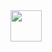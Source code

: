 <img src="https://www.cpsc.gov/s3fs-public/Labs_TestingAndCertification_Card.png" width="auto" height="50">
